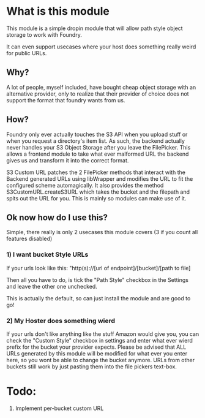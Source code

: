 # What is this module

This module is a simple dropin module that will allow path style object storage to work with Foundry.

It can even support usecases where your host does something really weird for public URLs.

## Why?

A lot of people, myself included, have bought cheap object storage with an alternative provider, only to realize that their provider of choice does not support the format that foundry wants from us. 

## How? 

Foundry only ever actually touches the S3 API when you upload stuff or when you request a directory's item list. 
As such, the backend actually never handles your S3 Object Storage after you leave the FilePicker.
This allows a frontend module to take what ever malformed URL the backend gives us and transform it into the correct format.

S3 Custom URL patches the 2 FilePicker methods that interact with the Backend generated URLs using libWrapper and modifies the URL to fit the configured scheme automagically.
It also provides the method S3CustomURL.createS3URL which takes the bucket and the filepath and spits out the URL for you. This is mainly so modules can make use of it.

## Ok now how do I use this?

Simple, there really is only 2 usecases this module covers (3 if you count all features disabled)

### 1) I want bucket Style URLs

If your urls look like this: "http(s)://\[url of endpoint]/\[bucket]/\[path to file]

Then all you have to do, is tick the "Path Style" checkbox in the Settings and leave the other one unchecked.

This is actually the default, so can just install the module and are good to go!

### 2) My Hoster does something wierd

If your urls don't like anything like the stuff Amazon would give you, you can check the "Custom Style" checkbox in settings and enter what ever wierd prefix for the bucket your provider expects.
Please be advised that ALL URLs generated by this module will be modified for what ever you enter here, so you wont be able to change the bucket anymore.
URLs from other buckets still work by just pasting them into the file pickers text-box.

# Todo:

1) Implement per-bucket custom URL
